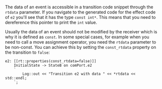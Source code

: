 The data of an event is accessible in a transition code snippet through the `rtdata` parameter. If you navigate to the generated code for the effect code of `e2` you'll see that it has the type `const int*`. This means that you need to dereference this pointer to print the `int` value.

Usually the data of an event should not be modified by the receiver which is why it is defined as `const`. In some special cases, for example when you need to call a move assignment operator, you need the `rtdata` parameter to be non-const. You can achieve this by setting the `const_rtdata` property on the transition to `false`:

```art
e2: [[rt::properties(const_rtdata=false)]]
    InitialState -> StateB on comPort.e2 
    `
        Log::out << "Transition e2 with data " << *rtdata << std::endl;
    `;
```
